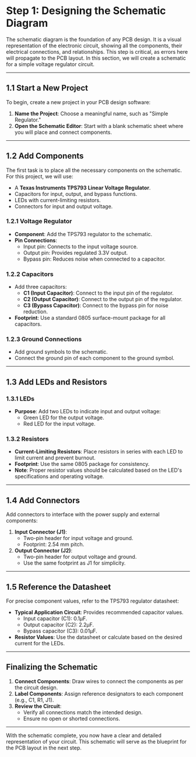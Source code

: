 # Step 1: Designing the Schematic Diagram

The schematic diagram is the foundation of any PCB design. It is a visual representation of the electronic circuit, showing all the components, their electrical connections, and relationships. This step is critical, as errors here will propagate to the PCB layout. In this section, we will create a schematic for a simple voltage regulator circuit.

---

## 1.1 Start a New Project

To begin, create a new project in your PCB design software:
1. **Name the Project**: Choose a meaningful name, such as "Simple Regulator."
2. **Open the Schematic Editor**: Start with a blank schematic sheet where you will place and connect components.

---

## 1.2 Add Components

The first task is to place all the necessary components on the schematic. For this project, we will use:
- A **Texas Instruments TPS793 Linear Voltage Regulator**.
- Capacitors for input, output, and bypass functions.
- LEDs with current-limiting resistors.
- Connectors for input and output voltage.

### 1.2.1 Voltage Regulator
- **Component**: Add the TPS793 regulator to the schematic.
- **Pin Connections**:
  - Input pin: Connects to the input voltage source.
  - Output pin: Provides regulated 3.3V output.
  - Bypass pin: Reduces noise when connected to a capacitor.

### 1.2.2 Capacitors
- Add three capacitors:
  - **C1 (Input Capacitor)**: Connect to the input pin of the regulator.
  - **C2 (Output Capacitor)**: Connect to the output pin of the regulator.
  - **C3 (Bypass Capacitor)**: Connect to the bypass pin for noise reduction.
- **Footprint**: Use a standard 0805 surface-mount package for all capacitors.

### 1.2.3 Ground Connections
- Add ground symbols to the schematic.
- Connect the ground pin of each component to the ground symbol.

---

## 1.3 Add LEDs and Resistors

### 1.3.1 LEDs
- **Purpose**: Add two LEDs to indicate input and output voltage:
  - Green LED for the output voltage.
  - Red LED for the input voltage.

### 1.3.2 Resistors
- **Current-Limiting Resistors**: Place resistors in series with each LED to limit current and prevent burnout.
- **Footprint**: Use the same 0805 package for consistency.
- **Note**: Proper resistor values should be calculated based on the LED's specifications and operating voltage.

---

## 1.4 Add Connectors

Add connectors to interface with the power supply and external components:
1. **Input Connector (J1)**:
   - Two-pin header for input voltage and ground.
   - Footprint: 2.54 mm pitch.
2. **Output Connector (J2)**:
   - Two-pin header for output voltage and ground.
   - Use the same footprint as J1 for simplicity.

---

## 1.5 Reference the Datasheet

For precise component values, refer to the TPS793 regulator datasheet:
- **Typical Application Circuit**: Provides recommended capacitor values.
  - Input capacitor (C1): 0.1µF.
  - Output capacitor (C2): 2.2µF.
  - Bypass capacitor (C3): 0.01µF.
- **Resistor Values**: Use the datasheet or calculate based on the desired current for the LEDs.

---

## Finalizing the Schematic

1. **Connect Components**: Draw wires to connect the components as per the circuit design.
2. **Label Components**: Assign reference designators to each component (e.g., C1, R1, J1).
3. **Review the Circuit**:
   - Verify all connections match the intended design.
   - Ensure no open or shorted connections.

---

With the schematic complete, you now have a clear and detailed representation of your circuit. This schematic will serve as the blueprint for the PCB layout in the next step.